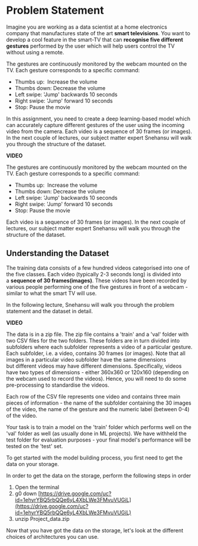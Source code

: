 # Problem Statement

Imagine you are working as a data scientist at a home electronics company that manufactures state of the art **smart televisions**. You want to develop a cool feature in the smart-TV that can **recognise five different gestures** performed by the user which will help users control the TV without using a remote.

The gestures are continuously monitored by the webcam mounted on the TV. Each gesture corresponds to a specific command:

-   Thumbs up:  Increase the volume
-   Thumbs down: Decrease the volume
-   Left swipe: 'Jump' backwards 10 seconds
-   Right swipe: 'Jump' forward 10 seconds  
-   Stop: Pause the movie

In this assignment, you need to create a deep learning-based model which can accurately capture different gestures of the user using the incoming video from the camera. Each video is a sequence of 30 frames (or images). In the next couple of lectures, our subject matter expert Snehansu will walk you through the structure of the dataset.

**VIDEO**

The gestures are continuously monitored by the webcam mounted on the TV. Each gesture corresponds to a specific command:

-   Thumbs up:  Increase the volume
-   Thumbs down: Decrease the volume
-   Left swipe: 'Jump' backwards 10 seconds
-   Right swipe: 'Jump' forward 10 seconds  
-   Stop: Pause the movie

Each video is a sequence of 30 frames (or images). In the next couple of lectures, our subject matter expert Snehansu will walk you through the structure of the dataset.

## **Understanding the Dataset**

The training data consists of a few hundred videos categorised into one of the five classes. Each video (typically 2-3 seconds long) is divided into a **sequence of 30 frames(images)**. These videos have been recorded by various people performing one of the five gestures in front of a webcam - similar to what the smart TV will use. 

In the following lecture, Snehansu will walk you through the problem statement and the dataset in detail.

**VIDEO**

The data is in a zip file. The zip file contains a 'train' and a 'val' folder with two CSV files for the two folders. These folders are in turn divided into subfolders where each subfolder represents a video of a particular gesture. Each subfolder, i.e. a video, contains 30 frames (or images). Note that all images in a particular video subfolder have the same dimensions but different videos may have different dimensions. Specifically, videos have two types of dimensions - either 360x360 or 120x160 (depending on the webcam used to record the videos). Hence, you will need to do some pre-processing to standardise the videos. 

Each row of the CSV file represents one video and contains three main pieces of information - the name of the subfolder containing the 30 images of the video, the name of the gesture and the numeric label (between 0-4) of the video.

Your task is to train a model on the 'train' folder which performs well on the 'val' folder as well (as usually done in ML projects). We have withheld the test folder for evaluation purposes - your final model's performance will be tested on the 'test' set.

To get started with the model building process, you first need to get the data on your storage. 

In order to get the data on the storage, perform the following steps in order

1. Open the terminal
2. g0 down [https://drive.google.com/uc?id=1ehyrYBQ5rbQQe6yL4XbLWe3FMvuVUGiL](https://drive.google.com/uc?id=1ehyrYBQ5rbQQe6yL4XbLWe3FMvuVUGiL)
3. unzip Project_data.zip
    

Now that you have got the data on the storage, let's look at the different choices of architectures you can use.